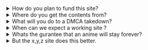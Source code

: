 <details>
	<summary>How do you plan to fund this site?</summary>
	<p>
		=> I don't know. For now at least But I have made the site to be as cost effective as possible.
		I plan to have a patreon at some point.
	</p>
</details>

<details>
	<summary>Where do you get the contents from?</summary>
	<p>=> Mostly from <a class="has-text-white" href="https://nyaa.si">nyaa</a></p>
</details>

<details>
	<summary>What will you do to a DMCA takedown?</summary>
	<p>
		=> I am not storing much for this site. But in reality our site will eventually be DMCA striked.
		Thats why this site will have an import export feature. Since the code is
		<a class="has-text-white" href="https://github.com/baseplate-admin/coreProject/">open source</a
		>, anyone can host the site and the user can just import the data.
	</p>
</details>

<details>
	<summary>When can we expect a working site ?</summary>
	<p>
		=> I don't know actually. With my current financial status, it's really hard for me to host this
		site (We need around 25$ - 30$ to host this, hopefully ! ).
	</p>
</details>

<details>
	<summary>Whats the gurantee that an anime will stay forever?</summary>
	<p>
		=> Theres no gurantee. But we have 2 cloud provider, an offline hard disk backup. Unless we get
		DMCA striked at both CDN, my house catches on fire, all the content uploaded on the site should
		stay for lifetime
	</p>
</details>

<details>
	<summary>But the x,y,z site does this better.</summary>
	<p>
		=> I am sorry I couldn't meet your expectations. So maybe you can make
		<a class="has-text-white" href="https://github.com/baseplate-admin/coreProject/">this</a>
		site look even better?
	</p>
</details>
